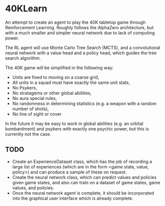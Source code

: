 # 40KLearn
An attempt to create an agent to play the 40K tabletop game
through Reinforcement Learning. Roughly follows the AlphaZero
architecture, but with a much smaller and simpler neural network
due to lack of computing power.

The RL agent will use Monte Carlo Tree Search (MCTS), and a
convolutional neural network with a value head and a policy
head, which guides the tree search algorithm.

The 40K game will be simplified in the following way:
- Units are fixed to moving on a coarse grid,
- All units in a squad must have exactly the same unit stats,
- No Psykers,
- No stratagems or other global abilities,
- No aura special rules,
- No randomness in determining statistics (e.g. a weapon with a random number of shots),
- No line of sight or cover

In the future it may be easy to work in global abilities (e.g. an orbital
bombardment) and psykers with exactly one psychic power, but this is currently
not the case.

## TODO

- Create an ExperienceDataset class, which has the job of recording a large
  list of experiences (which are in the form <game state, value, policy>)
  and can produce a sample of these on request.
- Create the neural network class, which can predict values and policies given
  game states, and also can train on a dataset of game states, game values, and
  policies.
- Once the neural network agent is complete, it should be incorporated into
  the graphical user interface which is already complete.

